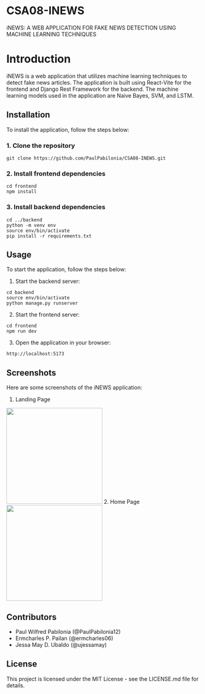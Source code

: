 # CSA08-INEWS
iNEWS: A WEB APPLICATION FOR FAKE NEWS DETECTION USING MACHINE LEARNING TECHNIQUES

# Introduction
iNEWS is a web application that utilizes machine learning techniques to detect fake news articles. The application is built using React-Vite for the frontend and Django Rest Framework for the backend. The machine learning models used in the application are Naive Bayes, SVM, and LSTM.

## Installation
To install the application, follow the steps below:

### 1. Clone the repository
```git clone https://github.com/PaulPabilonia/CSA08-INEWS.git```

### 2. Install frontend dependencies
```
cd frontend
npm install
```

### 3. Install backend dependencies
```
cd ../backend
python -m venv env
source env/bin/activate
pip install -r requirements.txt
```

## Usage
To start the application, follow the steps below:
1. Start the backend server:
```
cd backend
source env/bin/activate
python manage.py runserver
```
2. Start the frontend server:
```
cd frontend
npm run dev
```
3. Open the application in your browser:
```
http://localhost:5173
```

## Screenshots
Here are some screenshots of the iNEWS application:

1. Landing Page

<img src="https://github.com/PaulPabilonia/CSA08-INEWS/blob/master/images/Screenshot_20230130_103724.png" height="250"/>
2. Home Page

<img src="https://github.com/PaulPabilonia/CSA08-INEWS/blob/master/images/Screenshot_20230111_092204.png" height="250"/>

## Contributors
- Paul Wilfred Pabilonia (@PaulPabilonia12)
- Ermcharles P. Pailan (@ermcharles06)
- Jessa May D. Ubaldo (@ujessamay)

## License
This project is licensed under the MIT License - see the LICENSE.md file for details.


